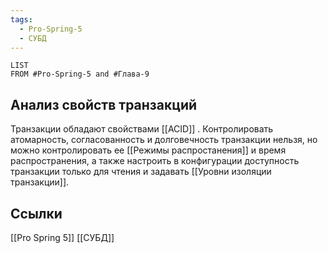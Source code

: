 ```yaml
---
tags:
  - Pro-Spring-5
  - СУБД
---
```

```dataview
LIST
FROM #Pro-Spring-5 and #Глава-9 
```
## Анализ свойств транзакций
Транзакции обладают свойствами [[ACID]] .
Контролировать атомарность, согласованность и долговечность транзакции нельзя, но можно контролировать ее [[Режимы распростанения]] и время распространения, а также настроить в конфигурации доступность транзакции только для чтения и задавать [[Уровни изоляции транзакции]].


## Ссылки
[[Pro Spring 5]]
[[СУБД]]

